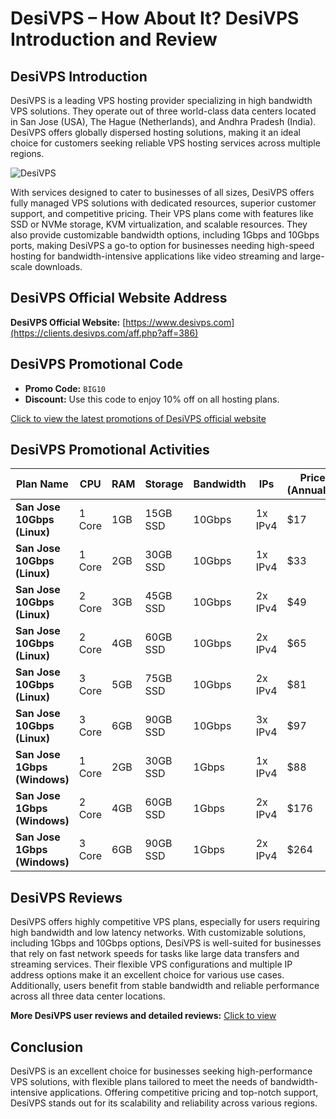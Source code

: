 # DesiVPS – How About It? DesiVPS Introduction and Review

## DesiVPS Introduction
DesiVPS is a leading VPS hosting provider specializing in high bandwidth VPS solutions. They operate out of three world-class data centers located in San Jose (USA), The Hague (Netherlands), and Andhra Pradesh (India). DesiVPS offers globally dispersed hosting solutions, making it an ideal choice for customers seeking reliable VPS hosting services across multiple regions.

![DesiVPS](https://github.com/user-attachments/assets/7ed4ffd1-40d6-4a3d-9fe0-88526a5dc1d3)

With services designed to cater to businesses of all sizes, DesiVPS offers fully managed VPS solutions with dedicated resources, superior customer support, and competitive pricing. Their VPS plans come with features like SSD or NVMe storage, KVM virtualization, and scalable resources. They also provide customizable bandwidth options, including 1Gbps and 10Gbps ports, making DesiVPS a go-to option for businesses needing high-speed hosting for bandwidth-intensive applications like video streaming and large-scale downloads.

## DesiVPS Official Website Address
**DesiVPS Official Website:** [https://www.desivps.com](https://clients.desivps.com/aff.php?aff=386)

## DesiVPS Promotional Code
- **Promo Code:** `BIG10`
- **Discount:** Use this code to enjoy 10% off on all hosting plans.

[Click to view the latest promotions of DesiVPS official website](https://clients.desivps.com/aff.php?aff=386)

## DesiVPS Promotional Activities

| Plan Name                      | CPU   | RAM    | Storage  | Bandwidth | IPs       | Price (Annually) | Purchase Link                                                    |
|---------------------------------|-------|--------|----------|-----------|-----------|------------------|-------------------------------------------------------------------|
| **San Jose 10Gbps (Linux)**     | 1 Core| 1GB    | 15GB SSD | 10Gbps    | 1x IPv4   | $17              | [Order Now](https://clients.desivps.com/aff.php?aff=386&pid=198)  |
| **San Jose 10Gbps (Linux)**     | 1 Core| 2GB    | 30GB SSD | 10Gbps    | 1x IPv4   | $33              | [Order Now](https://clients.desivps.com/aff.php?aff=386&pid=199)  |
| **San Jose 10Gbps (Linux)**     | 2 Core| 3GB    | 45GB SSD | 10Gbps    | 2x IPv4   | $49              | [Order Now](https://clients.desivps.com/aff.php?aff=386&pid=200)  |
| **San Jose 10Gbps (Linux)**     | 2 Core| 4GB    | 60GB SSD | 10Gbps    | 2x IPv4   | $65              | [Order Now](https://clients.desivps.com/aff.php?aff=386&pid=201)  |
| **San Jose 10Gbps (Linux)**     | 3 Core| 5GB    | 75GB SSD | 10Gbps    | 2x IPv4   | $81              | [Order Now](https://clients.desivps.com/aff.php?aff=386&pid=202)  |
| **San Jose 10Gbps (Linux)**     | 3 Core| 6GB    | 90GB SSD | 10Gbps    | 3x IPv4   | $97              | [Order Now](https://clients.desivps.com/aff.php?aff=386&pid=203)  |
| **San Jose 1Gbps (Windows)**    | 1 Core| 2GB    | 30GB SSD | 1Gbps     | 1x IPv4   | $88              | [Order Now](https://clients.desivps.com/aff.php?aff=386&pid=171)  |
| **San Jose 1Gbps (Windows)**    | 2 Core| 4GB    | 60GB SSD | 1Gbps     | 2x IPv4   | $176             | [Order Now](https://clients.desivps.com/aff.php?aff=386&pid=172)  |
| **San Jose 1Gbps (Windows)**    | 3 Core| 6GB    | 90GB SSD | 1Gbps     | 2x IPv4   | $264             | [Order Now](https://clients.desivps.com/aff.php?aff=386&pid=173)  |

## DesiVPS Reviews
DesiVPS offers highly competitive VPS plans, especially for users requiring high bandwidth and low latency networks. With customizable solutions, including 1Gbps and 10Gbps options, DesiVPS is well-suited for businesses that rely on fast network speeds for tasks like large data transfers and streaming services. Their flexible VPS configurations and multiple IP address options make it an excellent choice for various use cases. Additionally, users benefit from stable bandwidth and reliable performance across all three data center locations.

**More DesiVPS user reviews and detailed reviews:** [Click to view](https://clients.desivps.com/aff.php?aff=386)

## Conclusion
DesiVPS is an excellent choice for businesses seeking high-performance VPS solutions, with flexible plans tailored to meet the needs of bandwidth-intensive applications. Offering competitive pricing and top-notch support, DesiVPS stands out for its scalability and reliability across various regions.
